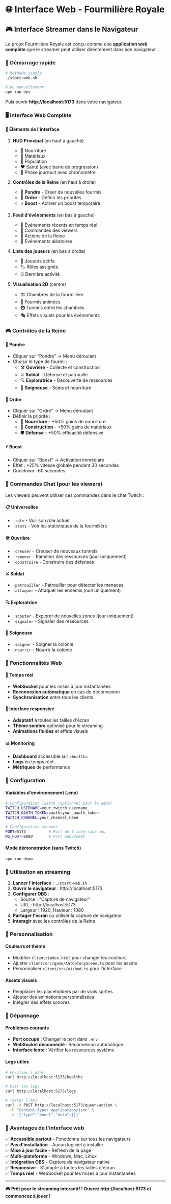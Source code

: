 # 🌐 Interface Web - Fourmilière Royale

## 🎮 Interface Streamer dans le Navigateur

Le projet Fourmilière Royale est conçu comme une **application web complète** que le streamer peut utiliser directement dans son navigateur.

### 🚀 Démarrage rapide

```bash
# Méthode simple
./start-web.sh

# Ou manuellement
npm run dev
```

Puis ouvrir **http://localhost:5173** dans votre navigateur.

### 🖥️ Interface Web Complète

#### 📱 Éléments de l'interface

1. **HUD Principal** (en haut à gauche)
   - 🍎 Nourriture
   - 🔨 Matériaux  
   - 👥 Population
   - ❤️ Santé (avec barre de progression)
   - 🌅 Phase jour/nuit avec chronomètre

2. **Contrôles de la Reine** (en haut à droite)
   - 🥚 **Pondre** - Créer de nouvelles fourmis
   - 📢 **Ordre** - Définir les priorités
   - ⚡ **Boost** - Activer un boost temporaire

3. **Feed d'événements** (en bas à gauche)
   - 📰 Événements récents en temps réel
   - 💬 Commandes des viewers
   - 🎯 Actions de la Reine
   - 🌟 Événements aléatoires

4. **Liste des joueurs** (en bas à droite)
   - 👥 Joueurs actifs
   - 🏷️ Rôles assignés
   - ⏰ Dernière activité

5. **Visualisation 2D** (centre)
   - 🏗️ Chambres de la fourmilière
   - 🐜 Fourmis animées
   - 🚇 Tunnels entre les chambres
   - 🎭 Effets visuels pour les événements

### 🎮 Contrôles de la Reine

#### 🥚 Pondre
- Cliquer sur "Pondre" → Menu déroulant
- Choisir le type de fourmi :
  - 🛠️ **Ouvrière** - Collecte et construction
  - ⚔️ **Soldat** - Défense et patrouille
  - 🔍 **Exploratrice** - Découverte de ressources
  - 💊 **Soigneuse** - Soins et nourriture

#### 📢 Ordre
- Cliquer sur "Ordre" → Menu déroulant
- Définir la priorité :
  - 🍎 **Nourriture** - +50% gains de nourriture
  - 🔨 **Construction** - +50% gains de matériaux
  - 🛡️ **Défense** - +50% efficacité défensive

#### ⚡ Boost
- Cliquer sur "Boost" → Activation immédiate
- Effet : +25% vitesse globale pendant 30 secondes
- Cooldown : 60 secondes

### 💬 Commandes Chat (pour les viewers)

Les viewers peuvent utiliser ces commandes dans le chat Twitch :

#### 📋 Universelles
- `!role` - Voir son rôle actuel
- `!stats` - Voir les statistiques de la fourmilière

#### 🛠️ Ouvrière
- `!creuser` - Creuser de nouveaux tunnels
- `!ramener` - Ramener des ressources (jour uniquement)
- `!construire` - Construire des défenses

#### ⚔️ Soldat
- `!patrouiller` - Patrouiller pour détecter les menaces
- `!attaquer` - Attaquer les ennemis (nuit uniquement)

#### 🔍 Exploratrice
- `!scouter` - Explorer de nouvelles zones (jour uniquement)
- `!signaler` - Signaler des ressources

#### 💊 Soigneuse
- `!soigner` - Soigner la colonie
- `!nourrir` - Nourrir la colonie

### 🌟 Fonctionnalités Web

#### 🔄 Temps réel
- **WebSocket** pour les mises à jour instantanées
- **Reconnexion automatique** en cas de déconnexion
- **Synchronisation** entre tous les clients

#### 🎨 Interface responsive
- **Adaptatif** à toutes les tailles d'écran
- **Thème sombre** optimisé pour le streaming
- **Animations fluides** et effets visuels

#### 📊 Monitoring
- **Dashboard** accessible sur `/healthz`
- **Logs** en temps réel
- **Métriques** de performance

### 🔧 Configuration

#### Variables d'environnement (.env)
```bash
# Configuration Twitch (optionnel pour la démo)
TWITCH_USERNAME=your_twitch_username
TWITCH_OAUTH_TOKEN=oauth:your_oauth_token
TWITCH_CHANNEL=your_channel_name

# Configuration serveur
PORT=5173          # Port de l'interface web
WS_PORT=8080       # Port WebSocket
```

#### Mode démonstration (sans Twitch)
```bash
npm run demo
```

### 🎯 Utilisation en streaming

1. **Lancer l'interface** : `./start-web.sh`
2. **Ouvrir le navigateur** : http://localhost:5173
3. **Configurer OBS** :
   - Source : "Capture de navigateur"
   - URL : http://localhost:5173
   - Largeur : 1920, Hauteur : 1080
4. **Partager l'écran** ou utiliser la capture de navigateur
5. **Interagir** avec les contrôles de la Reine

### 🎨 Personnalisation

#### Couleurs et thème
- Modifier `client/index.html` pour changer les couleurs
- Ajuster `client/src/game/AntColonyScene.ts` pour les assets
- Personnaliser `client/src/ui/hud.ts` pour l'interface

#### Assets visuels
- Remplacer les placeholders par de vrais sprites
- Ajouter des animations personnalisées
- Intégrer des effets sonores

### 🐛 Dépannage

#### Problèmes courants
- **Port occupé** : Changer le port dans `.env`
- **WebSocket déconnecté** : Reconnexion automatique
- **Interface lente** : Vérifier les ressources système

#### Logs utiles
```bash
# Vérifier l'état
curl http://localhost:5173/healthz

# Voir les logs
curl http://localhost:5173/logs

# Tester l'API
curl -X POST http://localhost:5173/queen/action \
  -H "Content-Type: application/json" \
  -d '{"type":"boost","data":{}}'
```

### 🎉 Avantages de l'interface web

✅ **Accessible partout** - Fonctionne sur tous les navigateurs  
✅ **Pas d'installation** - Aucun logiciel à installer  
✅ **Mise à jour facile** - Refresh de la page  
✅ **Multi-plateforme** - Windows, Mac, Linux  
✅ **Intégration OBS** - Capture de navigateur native  
✅ **Responsive** - S'adapte à toutes les tailles d'écran  
✅ **Temps réel** - WebSocket pour les mises à jour instantanées  

---

**🎮 Prêt pour le streaming interactif ! Ouvrez http://localhost:5173 et commencez à jouer !**
